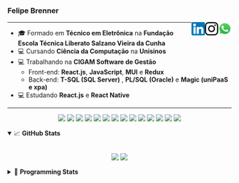 <h3>Felipe Brenner</h3>

<a href="https://api.whatsapp.com/send?phone=5551995585968" target="_blank" rel="nofollow"><img align="right" width="30rem" src="./assets/whatsapp.png" alt="Whatsapp: +55 51995585968"/></a>
<a href="https://www.instagram.com/felipeobrenner/" target="_blank" rel="nofollow"><img align="right" width="30rem" src="./assets/instagram.png" alt="Instagram: @felipeobrenner"/></a>
<a href="https://www.linkedin.com/in/felipe-de-oliveira-brenner/" target="_blank" rel="nofollow"><img align="right" width="30rem" src="./assets/linkedin.png" alt="LinkedIn: @felipe-de-oliveira-brenner"/></a>

---

- 🎓 Formado em **Técnico em Eletrônica** na **Fundação Escola Técnica Liberato Salzano Vieira da Cunha**
- 💻 Cursando **Ciência da Computação** na **Unisinos**
- 💻 Trabalhando na **CIGAM Software de Gestão**
  - Front-end: **React.js**, **JavaScript**, **MUI** e **Redux**
  - Back-end: **T-SQL (SQL Server)** , **PL/SQL (Oracle)** e **Magic (uniPaaS e xpa)**
- 💻 Estudando **React.js** e **React Native**

---

<p align='center'>
  <img width="35rem" src="https://cdn.jsdelivr.net/gh/devicons/devicon/icons/react/react-original.svg" />
  <img width="35rem" src="https://cdn.jsdelivr.net/gh/devicons/devicon/icons/javascript/javascript-plain.svg" />
  <img width="35rem" src="https://cdn.jsdelivr.net/gh/devicons/devicon/icons/typescript/typescript-plain.svg" />
  <img width="35rem" src="https://cdn.jsdelivr.net/gh/devicons/devicon/icons/materialui/materialui-plain.svg" />
  <img width="35rem" src="https://cdn.jsdelivr.net/gh/devicons/devicon/icons/redux/redux-original.svg" />
  <img width="35rem" src="https://cdn.jsdelivr.net/gh/devicons/devicon/icons/css3/css3-plain.svg" />
  <img width="35rem" src="https://cdn.jsdelivr.net/gh/devicons/devicon/icons/html5/html5-plain.svg" />
  <img width="35rem" src="https://cdn.jsdelivr.net/gh/devicons/devicon/icons/vscode/vscode-original.svg" />
  <img width="35rem" src="https://cdn.jsdelivr.net/gh/devicons/devicon/icons/git/git-original.svg" />
  <img width="35rem" src="https://cdn.jsdelivr.net/gh/devicons/devicon/icons/yarn/yarn-original.svg" />
  <img width="35rem" src="https://cdn.jsdelivr.net/gh/devicons/devicon/icons/npm/npm-original-wordmark.svg" />
  <img width="35rem" src="https://cdn.jsdelivr.net/gh/devicons/devicon/icons/microsoftsqlserver/microsoftsqlserver-plain.svg" />
  <img width="35rem" src="https://cdn.jsdelivr.net/gh/devicons/devicon/icons/oracle/oracle-original.svg" />
  <img width="35rem" src="https://cdn.jsdelivr.net/gh/devicons/devicon/icons/ubuntu/ubuntu-plain.svg" />
</p>

<details open>
  <summary>📈 <b>GitHub Stats</b></summary>
  <br>
  <p align="center">
  <img src="https://github-readme-stats.vercel.app/api?username=felipebrenner&show_icons=true&theme=dark"/>
  <img src="https://github-readme-stats.vercel.app/api/top-langs/?username=felipebrenner&layout=compact&theme=dark">
  </p>

</details>

<details>
  <summary>🤖 <b>Programming Stats</b></summary>
  <br/>

  <!--START_SECTION:waka-->
**🐱 My GitHub Data** 

> 🏆 85 Contributions in the Year 2022
 > 
> 📦 178.9 kB Used in GitHub's Storage 
 > 
> 🚫 Not Opted to Hire
 > 
> 📜 21 Public Repositories 
 > 
> 🔑 2 Private Repositories  
 > 
**I'm a Night 🦉** 

```text
🌞 Morning    51 commits     ██░░░░░░░░░░░░░░░░░░░░░░░   10.67% 
🌆 Daytime    146 commits    ███████░░░░░░░░░░░░░░░░░░   30.54% 
🌃 Evening    275 commits    ██████████████░░░░░░░░░░░   57.53% 
🌙 Night      6 commits      ░░░░░░░░░░░░░░░░░░░░░░░░░   1.26%

```
📅 **I'm Most Productive on Sunday** 

```text
Monday       83 commits     ████░░░░░░░░░░░░░░░░░░░░░   17.36% 
Tuesday      96 commits     █████░░░░░░░░░░░░░░░░░░░░   20.08% 
Wednesday    58 commits     ███░░░░░░░░░░░░░░░░░░░░░░   12.13% 
Thursday     52 commits     ██░░░░░░░░░░░░░░░░░░░░░░░   10.88% 
Friday       36 commits     ██░░░░░░░░░░░░░░░░░░░░░░░   7.53% 
Saturday     43 commits     ██░░░░░░░░░░░░░░░░░░░░░░░   9.0% 
Sunday       110 commits    █████░░░░░░░░░░░░░░░░░░░░   23.01%

```


📊 **This Week I Spent My Time On** 

```text
💬 Programming Languages: 
TypeScript               12 hrs 28 mins      █████████░░░░░░░░░░░░░░░░   39.1% 
JavaScript               9 hrs 23 mins       ███████░░░░░░░░░░░░░░░░░░   29.41% 
C++                      6 hrs 35 mins       █████░░░░░░░░░░░░░░░░░░░░   20.63% 
Markdown                 1 hr 57 mins        █░░░░░░░░░░░░░░░░░░░░░░░░   6.15% 
JSON                     1 hr 5 mins         ░░░░░░░░░░░░░░░░░░░░░░░░░   3.41%

🔥 Editors: 
VS Code                  31 hrs 55 mins      █████████████████████████   100.0%

🐱‍💻 Projects: 
www_CGFrontEnd           21 hrs 26 mins      ████████████████░░░░░░░░░   67.16% 
2022-1-Processamento-Graf8 hrs 31 mins       ██████░░░░░░░░░░░░░░░░░░░   26.72% 
Unknown Project          42 mins             ░░░░░░░░░░░░░░░░░░░░░░░░░   2.24% 
www_CGFrontTemplate      39 mins             ░░░░░░░░░░░░░░░░░░░░░░░░░   2.06% 
ProcessamentoGrafico-List18 mins             ░░░░░░░░░░░░░░░░░░░░░░░░░   0.95%

💻 Operating System: 
Linux                    31 hrs 55 mins      █████████████████████████   100.0%

```

**I Mostly Code in TypeScript** 

```text
TypeScript               9 repos             █████████░░░░░░░░░░░░░░░░   37.5% 
Java                     3 repos             ███░░░░░░░░░░░░░░░░░░░░░░   12.5% 
JavaScript               3 repos             ███░░░░░░░░░░░░░░░░░░░░░░   12.5% 
CSS                      2 repos             ██░░░░░░░░░░░░░░░░░░░░░░░   8.33% 
Assembly                 1 repo              █░░░░░░░░░░░░░░░░░░░░░░░░   4.17%

```



 Last Updated on 23/03/2022 02:57:20 UTC
<!--END_SECTION:waka-->
</details>
